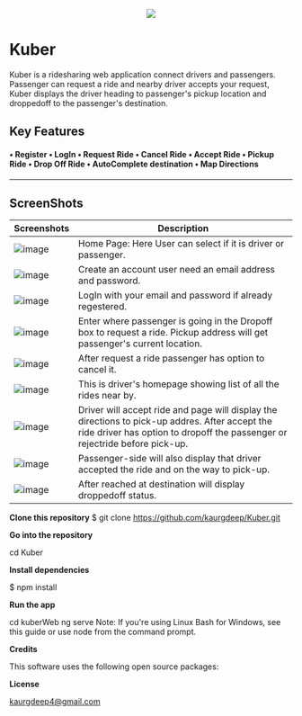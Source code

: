 <p align="center">
  <img src="https://user-images.githubusercontent.com/37717564/64203536-7f497b00-ce48-11e9-9b15-eadd69e84061.png">
</p>


# Kuber 
Kuber is a ridesharing web application connect drivers and passengers. Passenger can request a ride and nearby driver accepts your request, Kuber displays the driver heading to passenger's pickup location and droppedoff to the passenger's destination. 

**Key Features** 
------------------
#### • Register • LogIn • Request Ride • Cancel Ride • Accept Ride • Pickup Ride • Drop Off Ride  • AutoComplete destination • Map Directions
----------------
## ScreenShots

Screenshots  | Description
------------ | -------------
![image](https://user-images.githubusercontent.com/37717564/64212586-aa3ec980-ce5e-11e9-834f-0a30c6600839.png)| Home Page: Here User can                                                                                                                 select if it is driver                                                                                                                   or passenger.
![image](https://user-images.githubusercontent.com/37717564/64212197-69928080-ce5d-11e9-9543-a3ab01188bea.png) |  Create an account                                                                                                                       user need an                                                                                                                             email address and                                                                                                                       password.  
![image](https://user-images.githubusercontent.com/37717564/64224197-7cbc4500-ce8b-11e9-9522-529743333d53.png)  | LogIn with your email                                                                                                                   and password if                                                                                                                         already regestered.
![image](https://user-images.githubusercontent.com/37717564/64224101-24854300-ce8b-11e9-87a3-64fe6495e4ef.png)  | Enter where passenger                                                                                                                   is going in the                                                                                                                         Dropoff box to                                                                                                                           request a ride.                                                                                                                         Pickup address will                                                                                                                     get passenger's                                                                                                                         current location.                                                                                                                        
![image](https://user-images.githubusercontent.com/37717564/64224564-dd984d00-ce8c-11e9-87b2-83d9ded09277.png)  | After request a ride                                                                                                                     passenger has option                                                                                                                     to cancel it.
![image](https://user-images.githubusercontent.com/37717564/64224499-aa55be00-ce8c-11e9-884b-bdf115597d14.png)  | This is driver's                                                                                                                         homepage showing list                                                                                                                   of all the rides near                                                                                                                   by. 
![image](https://user-images.githubusercontent.com/37717564/64232487-e72eae80-cea6-11e9-9355-ea0b8054e877.png)  | Driver will accept                                                                                                                       ride and page will                                                                                                                       display the directions                                                                                                                   to pick-up addres.                                                                                                                       After accept the ride                                                                                                                   driver has option to                                                                                                                     dropoff the passenger                                                                                                                   or rejectride before                                                                                                                     pick-up.
![image](https://user-images.githubusercontent.com/37717564/64224405-2dc2df80-ce8c-11e9-80ac-56deae076693.png)  | Passenger-side will                                                                                                                     also display that                                                                                                                       driver accepted the                                                                                                                     ride and on the way to                                                                                                                   pick-up.
![image](https://user-images.githubusercontent.com/37717564/64224251-b2f9c480-ce8b-11e9-8cb5-e0a65ed379fe.png)  | After reached at                                                                                                                         destination will                                                                                                                         display droppedoff                                                                                                                       status.


**Clone this repository**
$ git clone https://github.com/kaurgdeep/Kuber.git

**Go into the repository**

 cd Kuber

**Install dependencies**

$ npm install

**Run the app**

cd kuberWeb
ng serve
Note: If you're using Linux Bash for Windows, see this guide or use node from the command prompt.

**Credits**

This software uses the following open source packages:

**License**

kaurgdeep4@gmail.com 
